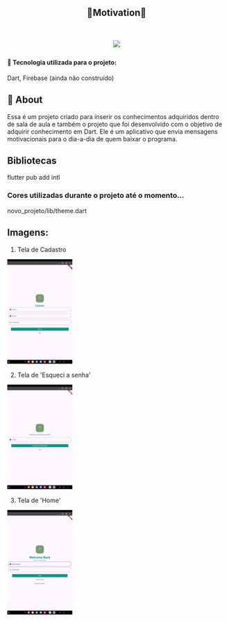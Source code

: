<h2 align="center">🌿Motivation🌿</h2>
<h1 align="center">
<img src="/home/andreza/AndroidStudioProjects/novo_projeto/assets/images/motivation.png" width="150">

</h1>


#### 🔗 Tecnologia utilizada para o projeto:
Dart, Firebase (ainda não construído)

## 📌 About
Essa é um projeto criado para inserir os conhecimentos adquiridos dentro de sala de aula e também o projeto que foi desenvolvido com o objetivo de adquirir conhecimento em Dart. Ele é um aplicativo que envia mensagens motivacionais para o dia-a-dia de quem baixar o programa.

## Bibliotecas
flutter pub add intl


### Cores utilizadas durante o projeto até o momento...
novo_projeto/lib/theme.dart

## Imagens:
1. Tela de Cadastro 

<img src="assets/images/cadastro.jpg" width="150">

2. Tela de 'Esqueci a senha'

<img src="assets/images/esqueci.jpg" width="150">

3. Tela de 'Home'

<img src="assets/images/home.jpg" width="150">